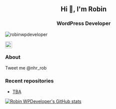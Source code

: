 <h2 align="center">Hi 👋, I'm Robin</h2>
<h3 align="center">WordPress Developer</h3>

<p align="left"> <img src="https://komarev.com/ghpvc/?username=robinwpdeveloper&label=Profile%20views&color=0e75b6&style=flat" alt="robinwpdeveloper" /> </p>

<a href="https://twitter.com/nhr_rob" target="blank"><img align="left" src="icons/twitter.svg" alt="nhrrob" width="22px" /></a>
<br />

### About
Tweet me @nhr_rob

### Recent repositories

- <a href="#">TBA</a>

[![Robin WPDeveloper's GitHub stats](https://github-readme-stats.vercel.app/api?username=robinwpdeveloper&theme=dark)](https://github.com/nhrrob/github-readme-stats)

<!-- https://github.com/anuraghazra/github-readme-stats -->
